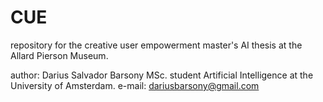 # CUE

repository for the creative user empowerment master's AI thesis at the Allard Pierson Museum. 

author: Darius Salvador Barsony MSc. student Artificial Intelligence at the University of Amsterdam. 
e-mail: dariusbarsony@gmail.com
